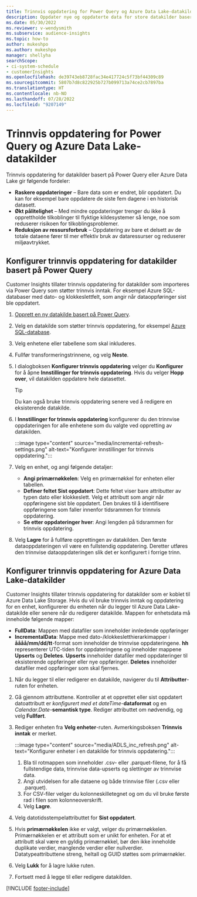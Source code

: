 ```yaml
---
title: Trinnvis oppdatering for Power Query og Azure Data Lake-datakilder
description: Oppdater nye og oppdaterte data for store datakilder basert på Power Query- Azure-datasjøkilder.
ms.date: 05/30/2022
ms.reviewer: v-wendysmith
ms.subservice: audience-insights
ms.topic: how-to
author: mukeshpo
ms.author: mukeshpo
manager: shellyha
searchScope:
- ci-system-schedule
- customerInsights
ms.openlocfilehash: de39743eb8728fac34e417724c5f73bf44309c89
ms.sourcegitcommit: 5807b7d8c822925b727b099713a74ce2cb7897ba
ms.translationtype: HT
ms.contentlocale: nb-NO
ms.lasthandoff: 07/28/2022
ms.locfileid: "9207149"
---
```

# <a name="incremental-refresh-for-power-query-and-azure-data-lake-data-sources"></a>Trinnvis oppdatering for Power Query og Azure Data Lake-datakilder

Trinnvis oppdatering for datakilder basert på Power Query eller Azure Data Lake gir følgende fordeler:

- **Raskere oppdateringer** – Bare data som er endret, blir oppdatert. Du kan for eksempel bare oppdatere de siste fem dagene i en historisk datasett.
- **Økt pålitelighet** – Med mindre oppdateringer trenger du ikke å opprettholde tilkoblinger til flyktige kildesystemer så lenge, noe som reduserer risikoen for tilkoblingsproblemer.
- **Reduksjon av ressursforbruk** – Oppdatering av bare et delsett av de totale dataene fører til mer effektiv bruk av dataressurser og reduserer miljøavtrykket.

## <a name="configure-incremental-refresh-for-data-sources-based-on-power-query"></a>Konfigurer trinnvis oppdatering for datakilder basert på Power Query

Customer Insights tillater trinnvis oppdatering for datakilder som importeres via Power Query som støtter trinnvis inntak. For eksempel Azure SQL-databaser med dato- og klokkeslettfelt, som angir når dataoppføringer sist ble oppdatert.

1. [Opprett en ny datakilde basert på Power Query](connect-power-query.md).

1. Velg en datakilde som støtter trinnvis oppdatering, for eksempel [Azure SQL-database](/power-query/connectors/azuresqldatabase).

1. Velg enhetene eller tabellene som skal inkluderes.

1. Fullfør transformeringstrinnene, og velg **Neste**.

1. I dialogboksen **Konfigurer trinnvis oppdatering** velger du **Konfigurer** for å åpne **Innstillinger for trinnvis oppdatering**. Hvis du velger **Hopp over**, vil datakilden oppdatere hele datasettet.
   > [!TIP]
   > Du kan også bruke trinnvis oppdatering senere ved å redigere en eksisterende datakilde.

1. I **Innstillinger for trinnvis oppdatering** konfigurerer du den trinnvise oppdateringen for alle enhetene som du valgte ved oppretting av datakilden.

   :::image type="content" source="media/incremental-refresh-settings.png" alt-text="Konfigurer innstillinger for trinnvis oppdatering.":::

1. Velg en enhet, og angi følgende detaljer:

   - **Angi primærnøkkelen**: Velg en primærnøkkel for enheten eller tabellen.
   - **Definer feltet Sist oppdatert**: Dette feltet viser bare attributter av typen dato eller klokkeslett. Velg et attributt som angir når oppføringene sist ble oppdatert. Den brukes til å identifisere oppføringene som faller innenfor tidsrammen for trinnvis oppdatering.
   - **Se etter oppdateringer hver**: Angi lengden på tidsrammen for trinnvis oppdatering.

1. Velg **Lagre** for å fullføre opprettingen av datakilden. Den første dataoppdateringen vil være en fullstendig oppdatering. Deretter utføres den trinnvise dataoppdateringen slik det er konfigurert i forrige trinn.

## <a name="configure-incremental-refresh-for-azure-data-lake-data-sources"></a>Konfigurer trinnvis oppdatering for Azure Data Lake-datakilder

Customer Insights tillater trinnvis oppdatering for datakilder som er koblet til Azure Data Lake Storage. Hvis du vil bruke trinnvis inntak og oppdatering for en enhet, konfigurerer du enheten når du legger til Azure Data Lake-datakilde eller senere når du redigerer datakilde. Mappen for enhetsdata må inneholde følgende mapper:

- **FullData**: Mappen med datafiler som inneholder innledende oppføringer
- **IncrementalData**: Mappe med dato-/klokkesletthierarkimapper i **åååå/mm/dd/tt**-format som inneholder de trinnvise oppdateringene. **hh** representerer UTC-tiden for oppdateringene og inneholder mappene **Upserts** og **Deletes**. **Upserts** inneholder datafiler med oppdateringer til eksisterende oppføringer eller nye oppføringer. **Deletes** inneholder datafiler med oppføringer som skal fjernes.

1. Når du legger til eller redigerer en datakilde, navigerer du til **Attributter**-ruten for enheten.

1. Gå gjennom attributtene. Kontroller at et opprettet eller sist oppdatert datoattributt er *konfigurert med et dateTime*-**dataformat** og en *Calendar.Date*-**semantisk type**. Rediger attributtet om nødvendig, og velg **Fullført**.

1. Rediger enheten fra **Velg enheter**-ruten. Avmerkingsboksen **Trinnvis inntak** er merket.

   :::image type="content" source="media/ADLS_inc_refresh.png" alt-text="Konfigurer enheter i en datakilde for trinnvis oppdatering.":::

   1. Bla til rotmappen som inneholder .csv- eller .parquet-filene, for å få fullstendige data, trinnvise data-upserts og slettinger av trinnvise data.
   1. Angi utvidelsen for alle dataene og både trinnvise filer (\.csv eller \.parquet).
   1. For CSV-filer velger du kolonneskilletegnet og om du vil bruke første rad i filen som kolonneoverskrift.
   1. Velg **Lagre**.

1. Velg datotidsstempelattributtet for **Sist oppdatert**.

1. Hvis **primærnøkkelen** ikke er valgt, velger du primærnøkkelen. Primærnøkkelen er et attributt som er unikt for enheten. For at et attributt skal være en gyldig primærnøkkel, bør den ikke inneholde duplikate verdier, manglende verdier eller nullverdier. Datatypeattributtene streng, heltall og GUID støttes som primærnøkler.

1. Velg **Lukk** for å lagre lukke ruten.

1. Fortsett med å legge til eller redigere datakilden.

[!INCLUDE [footer-include](includes/footer-banner.md)]
